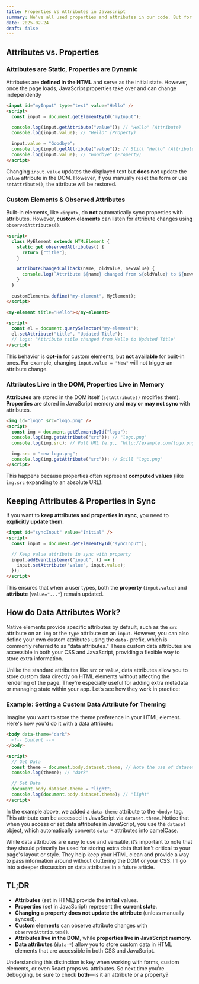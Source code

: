 ```yaml
---
title: Properties Vs Attributes in Javascript
summary: We've all used properties and attributes in our code. But for a long time, I really didn’t understand the difference. In short, attributes set initial values, while properties reflect an element’s dynamic state after interaction or manipulation. Simple enough, but how does that relate to data-attributes? What about custom elements? Let’s take a deep dive and figure out the key differences.
date: 2025-02-24
draft: false
---
```


<h2>Attributes vs. Properties</h2>

<h3>Attributes are Static, Properties are Dynamic</h3>
<p>
  Attributes are <strong>defined in the HTML</strong> and serve as the initial state. However, once the page loads, JavaScript properties take over and can change independently
</p>

```html
<input id="myInput" type="text" value="Hello" />
<script>
  const input = document.getElementById("myInput");

  console.log(input.getAttribute("value")); // "Hello" (Attribute)
  console.log(input.value); // "Hello" (Property)

  input.value = "Goodbye";
  console.log(input.getAttribute("value")); // Still "Hello" (Attribute)
  console.log(input.value); // "Goodbye" (Property)
</script>
```

<p>Changing <code>input.value</code> updates the displayed text but <strong>does not</strong> update the <code>value</code> attribute in the DOM. However, if you manually reset the form or use <code>setAttribute()</code>, the attribute will be restored.</p>

<h3>Custom Elements & Observed Attributes</h3>
<p>Built-in elements, like <code>&lt;input&gt;</code>, do <strong>not</strong> automatically sync properties with attributes. However, <strong>custom elements</strong> can listen for attribute changes using <code>observedAttributes()</code>.</p>

```html
<script>
  class MyElement extends HTMLElement {
    static get observedAttributes() {
      return ["title"];
    }

    attributeChangedCallback(name, oldValue, newValue) {
      console.log(`Attribute ${name} changed from ${oldValue} to ${newValue}`);
    }
  }

  customElements.define("my-element", MyElement);
</script>

<my-element title="Hello"></my-element>

<script>
  const el = document.querySelector("my-element");
  el.setAttribute("title", "Updated Title");
  // Logs: "Attribute title changed from Hello to Updated Title"
</script>
```

<p>This behavior is <strong>opt-in</strong> for custom elements, but <strong>not available</strong> for built-in ones. For example, changing <code>input.value = "New"</code> will not trigger an attribute change.</p>

<h3>Attributes Live in the DOM, Properties Live in Memory</h3>
<p><strong>Attributes</strong> are stored in the DOM itself (<code>setAttribute()</code> modifies them).
<strong>Properties</strong> are stored in JavaScript memory and <strong>may or may not sync</strong> with attributes.</p>

```html
<img id="logo" src="logo.png" />
<script>
  const img = document.getElementById("logo");
  console.log(img.getAttribute("src")); // "logo.png"
  console.log(img.src); // Full URL (e.g., "http://example.com/logo.png")

  img.src = "new-logo.png";
  console.log(img.getAttribute("src")); // Still "logo.png"
</script>
```

<p>This happens because properties often represent <strong>computed values</strong> (like <code>img.src</code> expanding to an absolute URL).</p>

<h2>Keeping Attributes & Properties in Sync</h2>
<p>If you want to <strong>keep attributes and properties in sync</strong>, you need to <strong>explicitly update them</strong>.</p>

```html
<input id="syncInput" value="Initial" />
<script>
  const input = document.getElementById("syncInput");

  // Keep value attribute in sync with property
  input.addEventListener("input", () => {
    input.setAttribute("value", input.value);
  });
</script>
```

<p>This ensures that when a user types, both the <strong>property</strong> (<code>input.value</code>) and <strong>attribute</strong> (<code>value="..."</code>) remain updated.</p>

<h2>How do Data Attributes Work?</h2>
<p>
  Native elements provide specific attributes by default, such as the <code>src</code> attribute on an <code>img</code> or the <code>type</code> attribute on an <code>input</code>. However, you can also define your own custom attributes using the <code>data-</code> prefix, which is commonly referred to as "data attributes." These custom data attributes are accessible in both your CSS and JavaScript, providing a flexible way to store extra information.
</p>

<p>
  Unlike the standard attributes like <code>src</code> or <code>value</code>, data attributes allow you to store custom data directly on HTML elements without affecting the rendering of the page. They’re especially useful for adding extra metadata or managing state within your app. Let’s see how they work in practice:
</p>

<h3>Example: Setting a Custom Data Attribute for Theming</h3>
<p>
  Imagine you want to store the theme preference in your HTML element. Here's how you'd do it with a data attribute:
</p>

```html
<body data-theme="dark">
  <!-- Content -->
</body>

<script>
  // Get Data
  const theme = document.body.dataset.theme; // Note the use of dataset
  console.log(theme); // "dark"

  // Set Data
  document.body.dataset.theme = "light";
  console.log(document.body.dataset.theme); // "light"
</script>
```

<p>
  In the example above, we added a <code>data-theme</code> attribute to the <code>&lt;body&gt;</code> tag. This attribute can be accessed in JavaScript via <code>dataset.theme</code>. Notice that when you access or set data attributes in JavaScript, you use the <code>dataset</code> object, which automatically converts <code>data-*</code> attributes into camelCase.
</p> 
<p>
  While data attributes are easy to use and versatile, it’s important to note that they should primarily be used for storing extra data that isn't critical to your page's layout or style. They help keep your HTML clean and provide a way to pass information around without cluttering the DOM or your CSS. I'll go into a deeper discussion on data attributes in a future article.
</p>

<h2>TL;DR</h2>
<ul>
    <li><strong>Attributes</strong> (set in HTML) provide the <strong>initial</strong> values.</li>
    <li><strong>Properties</strong> (set in JavaScript) represent the <strong>current state</strong>.</li>
    <li><strong>Changing a property does not update the attribute</strong> (unless manually synced).</li>
    <li><strong>Custom elements</strong> can observe attribute changes with <code>observedAttributes()</code>.</li>
    <li><strong>Attributes live in the DOM</strong>, while <strong>properties live in JavaScript memory</strong>.</li>
    <li><strong>Data attributes</strong> (<code>data-*</code>) allow you to store custom data in HTML elements that are accessible in both CSS and JavaScript.</li>
</ul>
<p>
  Understanding this distinction is key when working with forms, custom elements, or even React props vs. attributes. So next time you're debugging, be sure to check <strong>both</strong>—is it an attribute or a property?
</p>

